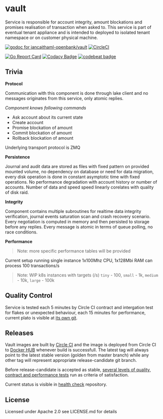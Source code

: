# vault

Service is responsible for account integrity, amount blockations and promises realisation of transaction when asked to. This service is part of eventual tenant appliance and is intended to deployed to isolated tenant namespace or on customer physical machine.

[![godoc for jancajthaml-openbank/vault](https://godoc.org/github.com/nathany/looper?status.svg)](https://godoc.org/github.com/jancajthaml-openbank/vault) [![CircleCI](https://circleci.com/gh/jancajthaml-openbank/vault/tree/master.svg?style=shield)](https://circleci.com/gh/jancajthaml-openbank/vault/tree/master)

[![Go Report Card](https://goreportcard.com/badge/github.com/jancajthaml-openbank/vault)](https://goreportcard.com/report/github.com/jancajthaml-openbank/vault) [![Codacy Badge](https://api.codacy.com/project/badge/Grade/a7937e961c7d453288ef469a1ecdac7a)](https://www.codacy.com/app/jancajthaml-openbank/vault?utm_source=github.com&amp;utm_medium=referral&amp;utm_content=jancajthaml-openbank/vault&amp;utm_campaign=Badge_Grade) [![codebeat badge](https://codebeat.co/badges/01fcc4c7-cb8a-4964-94e9-03b4b65500dc)](https://codebeat.co/projects/github-com-jancajthaml-openbank-vault-master)

## Trivia

**Protocol**

Communication with this component is done through lake client and no messages originates from this service, only atomic replies.

*Component knows following commands*

* Ask account about its current state
* Create account
* Promise blockation of amount
* Commit blockation of amount
* Rollback blockation of amount

Underlying transport protocol is ZMQ

**Persistence**

Journal and audit data are stored as files with fixed pattern on provided mounted volume, no dependency on database or need for data migration, every disk operation is done in constant asymptotic time with fixed operations. No performance degradation with account history or number of accounts. Number of data and speed speed linearly corelates with quality of disk raid.

**Integrity**

Component contains multiple subroutines for realtime data integrity verification, journal events saturation scan and crash recovery scenario. Every negotiation is computed in memory and then persisted to storage before any replies. Every message is atomic in terms of queue polling, no race conditions.

**Performance**

> Note: more specific performance tables will be provided

Current setup running single instance 1x100Mhz CPU, 1x128Mbi RAM can process 100 transactions/s

> Note: WIP k8s instances with targets (/s) `tiny` - 100, `small` - 1k, `medium` - 10k, `large` - 100k

## Quality Control

Service is tested each 5 minutes by Circle CI contract and intergation test for flakes or unexpected behaviour, each 15 minutes for performance, current plato is visible at [its own git](https://github.com/jancajthaml-openbank/health-check).

## Releases

Vault images are built by [Circle CI](https://circleci.com/gh/jancajthaml-openbank/vault/tree/master) and the image is deployed from Circle CI to [Docker HUB](https://hub.docker.com/r/openbank/vault/) whenever build is successfull. The latest tag will always point to the latest stable version (golden from master branch) while any other tag will represent appropriate release-candidate git branch.

Before release-candidate is accepted as stable, [several levels of quality, contract and performance tests](https://github.com/jancajthaml-openbank/e2e) run as criteria of satisfaction.

Current status is visible in [health check](https://github.com/jancajthaml-openbank/health-check)
repository.

## License

Licensed under Apache 2.0 see LICENSE.md for details
